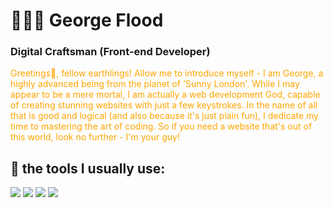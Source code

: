 <h1>👨🏼‍💻 George Flood</h1>



**<h3>Digital Craftsman (Front-end Developer)</h3>**

<p style="color: orange";>Greetings👋, fellow earthlings! Allow me to introduce myself - I am George, a highly advanced being from the planet of 'Sunny London'. While I may appear to be a mere mortal, I am actually a web development God, capable of creating stunning websites with just a few keystrokes. In the name of all that is good and logical (and also because it's just plain fun), I dedicate my time to mastering the art of coding. So if you need a website that's out of this world, look no further - I'm your guy!</p>



## 🧰 the tools I usually use:

<img src="https://cdn.jsdelivr.net/gh/devicons/devicon/icons/html5/html5-original.svg" />
<img src="https://cdn.jsdelivr.net/gh/devicons/devicon/icons/sass/sass-original.svg" />
<img src="https://cdn.jsdelivr.net/gh/devicons/devicon/icons/javascript/javascript-original.svg" />
<img src="https://cdn.jsdelivr.net/gh/devicons/devicon/icons/react/react-original-wordmark.svg" />
                                       
